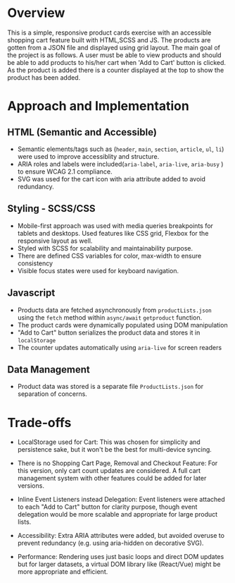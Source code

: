 # Overview
This is a simple, responsive product cards exercise with an accessible shopping cart feature built with HTML,SCSS and JS. The products are gotten from a JSON file and displayed using grid layout. The main goal of the project is as follows. A user must be able to view products and should be able to add products to his/her cart when 'Add to Cart' button is clicked. As the product is added there is a counter displayed at the top to show the product has been added.

# Approach and Implementation
## HTML (Semantic and Accessible)
- Semantic elements/tags such as (`header`, `main`, `section`, `article`, `ul`, `li`) were used to improve accessiblity and structure.
- ARIA roles and labels were included(`aria-label`, `aria-live`, `aria-busy` ) to ensure WCAG 2.1 compliance.
- SVG was used for the cart icon with aria attribute added to avoid redundancy.

## Styling - SCSS/CSS 
- Mobile-first approach was used with media queries breakpoints for tablets and desktops. Used features like CSS grid, Flexbox for the responsive layout as well. 
- Styled with SCSS for scalability and maintainability purpose.
- There are defined CSS variables for color, max-width to ensure consistency
- Visible focus states were used for keyboard navigation.

## Javascript 
- Products data are fetched asynchronously from `productLists.json` using the `fetch` method within `async/await` `getproduct` function.
- The product cards were dynamically populated using DOM manipulation
- "Add to Cart" button serializes the product data and stores it in `localStorage` 
- The counter updates automatically using `aria-live` for screen readers

## Data Management
- Product data was stored is a separate file `ProductLists.json` for separation of concerns.

# Trade-offs
- LocalStorage used for Cart: This was chosen for simplicity and persistence sake, but it won't be the best for multi-device syncing.

- There is no Shopping Cart Page, Removal and Checkout Feature: For this version, only cart count updates are considered. A full cart management system with other features could be added for later versions.

- Inline Event Listeners instead Delegation: Event listeners were attached to each "Add to Cart" button for clarity purpose, though event delegation would be more scalable and appropriate for large product lists.

- Accessibility: Extra ARIA attributes were added, but avoided overuse to prevent redundancy (e.g. using aria-hidden on decorative SVG).

- Performance: Rendering uses just basic loops and direct DOM updates but for larger datasets, a virtual DOM library like (React/Vue) might be more appropriate and efficient.